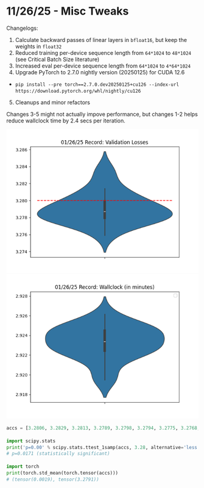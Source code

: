 # 11/26/25 - Misc Tweaks

Changelogs:

1. Calculate backward passes of linear layers in `bfloat16`, but keep the weights in `float32`
2. Reduced training per-device sequence length from `64*1024` to `48*1024` (see Critical Batch Size literature)
3. Increased eval per-device sequence length from `64*1024` to `4*64*1024`
4. Upgrade PyTorch to 2.7.0 nightly version (20250125) for CUDA 12.6
  - `pip install --pre torch==2.7.0.dev20250125+cu126 --index-url https://download.pytorch.org/whl/nightly/cu126`
5. Cleanups and minor refactors

Changes 3-5 might not actually impove performance, but changes 1-2 helps reduce wallclock time by 2.4 secs per iteration.

![](val_losses.png)
![](wallclock.png)

```python
accs = [3.2806, 3.2829, 3.2813, 3.2789, 3.2798, 3.2794, 3.2775, 3.2768, 3.2793, 3.2838, 3.2779, 3.2782, 3.2775, 3.2784, 3.2776, 3.2814, 3.2785, 3.2793, 3.2797, 3.2782, 3.2759, 3.2803, 3.278, 3.2782]

import scipy.stats
print('p=0.00' % scipy.stats.ttest_1samp(accs, 3.28, alternative='less').pvalue)
# p=0.0171 (statistically significant)

import torch
print(torch.std_mean(torch.tensor(accs)))
# (tensor(0.0019), tensor(3.2791))
```
